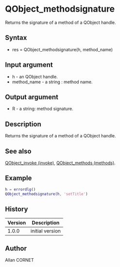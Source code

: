 

# QObject_methodsignature

Returns the signature of a method of a QObject handle.

## Syntax

- res = QObject_methodsignature(h, method_name)

## Input argument

 - h - an QObject handle.
 - method_name - a string : method name.

## Output argument

 - R - a string: method signature.

## Description


  <p>Returns the signature of a method of a QObject handle.</p>


## See also

[QObject_invoke (invoke)](QObject_invoke.html), [QObject_methods (methods)](QObject_methods.html).
## Example

```matlab
h = errordlg()
QObject_methodsignature(h, 'setTitle')
```

## History

|Version|Description|
|------|------|
|1.0.0|initial version|


## Author

Allan CORNET



